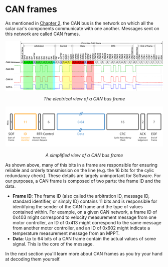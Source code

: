 # CAN frames

As mentioned in [Chapter 2](../step-0), the CAN bus is the network on which all
the solar car's components communicate with one another. Messages sent on this
network are called CAN frames.

![An electrical view of a CAN bus frame](../../images/CAN-frame-electrical.png)
<div style="text-align: center"><i>The electrical view of a CAN bus frame</i></div>
<br>

<img src="../../images/CAN-frame.svg" style="background-color: #FFFFFF"/>
<br/> <br/>
<div style="text-align: center"><i>A simplified view of a CAN bus frame</i></div>

As shown above, many of this bits in a frame are responsible for ensuring reliable
and orderly transmission on the line (e.g. the 16 bits for the cylic redundancy check).
These details are largely unimportant for Software. For our purposes, a CAN frame is
composed of two parts: the frame ID and the data.

* __Frame ID__: The frame ID (also called the arbitration ID, message ID, standard identifier,
or simply ID) contains 11 bits and is responsible for identifying the sender of
the CAN frame and the type of values contained within. For example, on a given CAN network,
a frame ID of 0x403 might correspond to velocity measurement message from one motor
controller, an ID of 0x413 might correspond to the same message from another motor
controller, and an ID of 0x602 might indicate a temperature measurement message from an
MPPT.
* __Data__: Up to 64 bits of a CAN frame contain the actual values of some signal. This
is the core of the message.

In the next section you'll learn more about CAN frames as you try your hand at decoding
them yourself.
